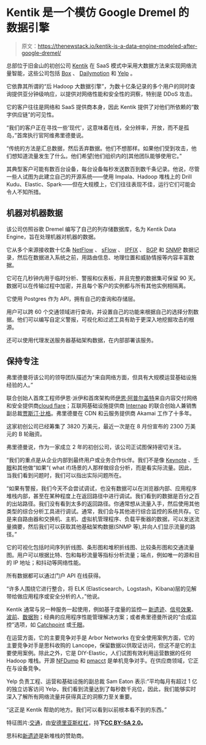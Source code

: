 # Kentik 是一个模仿 Google Dremel 的数据引擎

> 原文：<https://thenewstack.io/kentik-is-a-data-engine-modeled-after-google-dremel/>

总部位于旧金山的初创公司 [Kentik](https://www.kentik.com/) 在 SaaS 模式中采用大数据方法来实现网络流量智能，这些公司包括 [Box](https://www.box.com/home) 、 [Dailymotion](https://www.dailymotion.com/us) 和 [Yelp](https://www.yelp.com/) 。

它依靠其所谓的“后 Hadoop 大数据引擎”，为数十亿条记录的多个用户的同时查询提供亚分钟级响应，以提供对网络性能和安全性的洞察，特别是 DDoS 攻击。

它的客户往往是网络和 SaaS 提供商本身，因此 Kentik 提供了对他们所依赖的“数字供应链”的可见性。

“我们的客户正在寻找一些'现代'，这意味着在线，全分辨率，开放，而不是孤岛，”首席执行官阿维弗里德曼说。

“传统的方法是汇总数据，然后丢弃数据。他们不想那样。如果他们受到攻击，他们想知道流量发生了什么。他们希望[他们组织内的]其他团队能够使用它。”

其典型客户可能有数百台设备，每台设备每秒发送数百到数千条记录。他说，尽管一些人试图为此建立自己的开源系统——使用 Impala、Hadoop 堆栈上的 Drill Kudu、Elastic、Spark——但在大规模上，它们往往表现不佳，运行它们可能会令人不知所措。

## 机器对机器数据

该公司仿照谷歌 Dremel 编写了自己的列存储数据库，名为 Kentik Data Engine，旨在处理机器对机器的数据。

它从多个来源接收数十亿条 [NetFlow](https://en.wikipedia.org/wiki/NetFlow) 、 [sFlow](http://www.sflow.org/) 、 [IPFIX](https://www.whatisipfix.com/) 、 [BGP](http://www.enterprisenetworkingplanet.com/netsp/article.php/3615896/Networking-101-Understanding-BGP-Routing.htm) 和 [SNMP](https://www.manageengine.com/network-monitoring/what-is-snmp.html) 数据记录，然后在数据进入系统之前，用路由信息、地理位置和威胁情报等内容丰富数据。

它可在几秒钟内用于临时分析、警报和仪表板，并且完整的数据集可保留 90 天。数据可以在传输过程中加密，并且每个客户的实例都与所有其他实例相隔离。

它使用 Postgres 作为 API，拥有自己的查询和存储层。

用户可以跨 60 个交通领域进行查询，并设置自己的功能来根据自己的选择分割数据。他们可以编写自定义警报，可视化和过滤工具有助于更深入地挖掘攻击的根源。

还可以使用代理发送服务器基础架构数据，在内部部署该服务。

## 保持专注

弗里德曼将该公司的领导团队描述为“来自网络方面，但具有大规模运营基础设施经验的人。”

联合创始人首席工程师伊恩·派伊和首席架构师[伊恩·阿普尔盖特](https://www.linkedin.com/in/ian-applegate-b0190420)来自内容交付网络和安全提供商[cloud flare](https://www.cloudflare.com/)；互联网基础设施提供商 [Internap](http://www.internap.com/) 的联合创始人兼销售副总裁[贾斯汀·比格](https://www.linkedin.com/in/jbiegel)。弗里德曼在 CDN 和云服务提供商 Akamai 工作了十多年。

这家初创公司已经筹集了 3820 万美元，最近一次是在 8 月份宣布的 2300 万美元的 B 轮融资。

弗里德曼说，作为一家成立 2 年的初创公司，该公司正试图保持密切关注。

“我们的重点是从企业内部到最终用户或业务合作伙伴。我们不是像 [Keynote](http://www.keynote.com/about) 、[千眼](https://thenewstack.io/thousandeyes-extends-network-monitoring-internet/)和其他做“如果”( what if)场景的人那样做综合分析，而是看实际流量。因此，当我们看到问题时，我们可以指出实际问题所在。

“如果有警报，我们今天不会尝试调试，也没有数据可以在浏览器内部、应用程序堆栈内部，甚至在某种程度上在返回路径中进行调试。我们看到的数据是百分之百的出站路径。我们没有看到太多的返回路径。你通常想从流量入手，然后使用其他类型的综合分析工具进行调试。通常，我们会与其他进行综合监控的系统共存。它是来自路由器和交换机、主机、虚拟机管理程序、负载平衡器的数据，可以发送流量摘要，然后我们可以获取其他基础架构数据(SNMP 等),并向人们显示流量的路径。”

它的可视化包括时间序列折线图、条形图和堆积折线图、比较条形图和交通流量图。用户可以根据比特、包和每秒流量等指标分析流量；端点，例如唯一的源和目的 IP 地址；和抖动等网络性能。

所有数据都可以通过门户 API 在线获得。

“许多人围绕它进行整合，将 ELK (Elasticsearch，Logstash，Kibana)层的见解带给做应用程序或安全分析的人，”他说。

Kentik 通常与另一种服务一起使用，例如基于度量的监控— [新遗迹](https://thenewstack.io/new-relic-takes-configuration-errors-infrastructure-monitoring/)、[信号效果](https://thenewstack.io/signalfx-a-saas-to-monitor-apps-at-any-scale/)、[波前](https://thenewstack.io/wavefront-takes-data-analysis-scale/)、[数据狗](https://thenewstack.io/datadog-monitors-scalable-systems/)；经典的应用程序性能管理解决方案；或者弗里德曼所说的“合成监控”选项，如 [Catchpoint](http://www.catchpoint.com/) 或[千眼](https://thenewstack.io/thousandeyes-extends-network-monitoring-internet/)。

在运营方面，它的主要竞争对手是 Arbor Networks 在安全使用案例方面，它的主要竞争对手是思科收购的 Lancope，保留数据以供取证访问，但这不是它的主要使用案例。除此之外，它是 DIY-Elastic，人们试图有效利用运营数据的任何 Hadoop 堆栈。开源 [NFDump](https://github.com/phaag/nfdump) 和 [pmacct](http://www.pmacct.net/) 是单机竞争对手。在供应商领域，它正在与设备竞争。

Yelp 负责工程、运营和基础设施的副总裁 Sam Eaton 表示:“平均每月有超过 1 亿的独立访客访问 Yelp，我们看到流量达到了每秒数千兆位，因此，我们能够实时深入了解所有网络流量并获得真正的洞察力至关重要。

“这正是 Kentik 帮助的地方。我们可以看到以前根本看不到的东西。”

特征图片:[交通](https://www.flickr.com/photos/96dpi/3095251994/in/photolist-5HvYzG-8WYyUs-7RUVA5-6UhY8j-6i14LJ-t8HmX-AvScRU-5HNixE-easv3-9WdXix-6ou3pK-bmvvq-2MyHVt-dC6Tf4-J6PXd-6i14jG-6hVVap-57bbjv-bV9qz-5bjrav-6i14oy-2N6sZ-7yfpzR-6i14rq-En96-fr1NAJ-8upbZT-dX4tYH-9RRAua-8GUAR9-aCjKfL-aCh5tM-6i1489-6hVUDn-nsdCMU-8BB6WC-5QVjGc-8ijGps-6hVV8i-aCh5zg-6hVV5c-cEjbs-aCjK8s-aCh5Ap-9Vwid2-agaiso-cE44qo-3b59DY-qYe6sp-7PAweF)，由[安德里亚斯杠杠](https://www.flickr.com/photos/96dpi/)，持**下[CC BY-SA 2.0](https://creativecommons.org/licenses/by/2.0/)。**

思科和[新遗迹](https://newrelic.com/)是新堆栈的赞助商。

<svg xmlns:xlink="http://www.w3.org/1999/xlink" viewBox="0 0 68 31" version="1.1"><title>Group</title> <desc>Created with Sketch.</desc></svg>